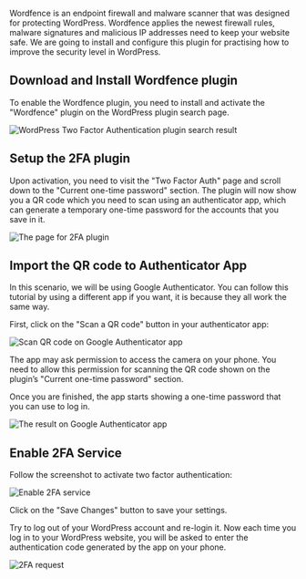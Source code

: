 Wordfence is an endpoint firewall and malware scanner that was designed for protecting WordPress. Wordfence applies the newest firewall rules, malware signatures and malicious IP addresses need to keep your website safe. We are going to install and configure this plugin for practising how to improve the security level in WordPress.

## Download and Install Wordfence plugin

To enable the Wordfence plugin, you need to install and activate the "Wordfence" plugin on the WordPress plugin search page.

![WordPress Two Factor Authentication plugin search result](https://raw.githubusercontent.com/HKSSY/katacoda-scenarios/main/wordpresssecurity/improve_system_security/image/wordpress_plugins_search_page_wordfence.png)

## Setup the 2FA plugin

Upon activation, you need to visit the "Two Factor Auth" page and scroll down to the "Current one-time password" section. The plugin will now show you a QR code which you need to scan using an authenticator app, which can generate a temporary one-time password for the accounts that you save in it.

![The page for 2FA plugin](https://raw.githubusercontent.com/HKSSY/katacoda-scenarios/main/wordpresssecurity/wordpressTest/image/2fa_scan_qr_code_config.png)

## Import the QR code to Authenticator App

In this scenario, we will be using Google Authenticator. You can follow this tutorial by using a different app if you want, it is because they all work the same way.

First, click on the "Scan a QR code" button in your authenticator app:

![Scan QR code on Google Authenticator app](https://raw.githubusercontent.com/HKSSY/katacoda-scenarios/main/wordpresssecurity/wordpressTest/image/google_2fa_scan_qr_code.png)

The app may ask permission to access the camera on your phone. You need to allow this permission for scanning the QR code shown on the plugin’s "Current one-time password" section.

Once you are finished, the app starts showing a one-time password that you can use to log in.

![The result on Google Authenticator app](https://raw.githubusercontent.com/HKSSY/katacoda-scenarios/main/wordpresssecurity/wordpressTest/image/google_2fa_import_done.png)

## Enable 2FA Service

Follow the screenshot to activate two factor authentication:

![Enable 2FA service](https://raw.githubusercontent.com/HKSSY/katacoda-scenarios/main/wordpresssecurity/wordpressTest/image/activate_2fa.png)

Click on the "Save Changes" button to save your settings.

Try to log out of your WordPress account and re-login it. Now each time you log in to your WordPress website, you will be asked to enter the authentication code generated by the app on your phone.

![2FA request](https://raw.githubusercontent.com/HKSSY/katacoda-scenarios/main/wordpresssecurity/wordpressTest/image/2fa_request.png)
